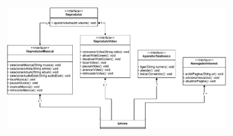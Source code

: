 ![Diagrama UML](https://github.com/YannFigueiredo/iphone/raw/main/src/com/yannfigueiredo/assets/diagrama-uml.png)
